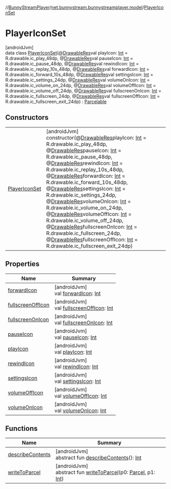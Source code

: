 //[BunnyStreamPlayer](../../../index.md)/[net.bunnystream.bunnystreamplayer.model](../index.md)/[PlayerIconSet](index.md)

# PlayerIconSet

[androidJvm]\
data class [PlayerIconSet](index.md)(@[DrawableRes](https://developer.android.com/reference/kotlin/androidx/annotation/DrawableRes.html)val playIcon: [Int](https://kotlinlang.org/api/latest/jvm/stdlib/kotlin-stdlib/kotlin/-int/index.html) = R.drawable.ic_play_48dp, @[DrawableRes](https://developer.android.com/reference/kotlin/androidx/annotation/DrawableRes.html)val pauseIcon: [Int](https://kotlinlang.org/api/latest/jvm/stdlib/kotlin-stdlib/kotlin/-int/index.html) = R.drawable.ic_pause_48dp, @[DrawableRes](https://developer.android.com/reference/kotlin/androidx/annotation/DrawableRes.html)val rewindIcon: [Int](https://kotlinlang.org/api/latest/jvm/stdlib/kotlin-stdlib/kotlin/-int/index.html) = R.drawable.ic_replay_10s_48dp, @[DrawableRes](https://developer.android.com/reference/kotlin/androidx/annotation/DrawableRes.html)val forwardIcon: [Int](https://kotlinlang.org/api/latest/jvm/stdlib/kotlin-stdlib/kotlin/-int/index.html) = R.drawable.ic_forward_10s_48dp, @[DrawableRes](https://developer.android.com/reference/kotlin/androidx/annotation/DrawableRes.html)val settingsIcon: [Int](https://kotlinlang.org/api/latest/jvm/stdlib/kotlin-stdlib/kotlin/-int/index.html) = R.drawable.ic_settings_24dp, @[DrawableRes](https://developer.android.com/reference/kotlin/androidx/annotation/DrawableRes.html)val volumeOnIcon: [Int](https://kotlinlang.org/api/latest/jvm/stdlib/kotlin-stdlib/kotlin/-int/index.html) = R.drawable.ic_volume_on_24dp, @[DrawableRes](https://developer.android.com/reference/kotlin/androidx/annotation/DrawableRes.html)val volumeOffIcon: [Int](https://kotlinlang.org/api/latest/jvm/stdlib/kotlin-stdlib/kotlin/-int/index.html) = R.drawable.ic_volume_off_24dp, @[DrawableRes](https://developer.android.com/reference/kotlin/androidx/annotation/DrawableRes.html)val fullscreenOnIcon: [Int](https://kotlinlang.org/api/latest/jvm/stdlib/kotlin-stdlib/kotlin/-int/index.html) = R.drawable.ic_fullscreen_24dp, @[DrawableRes](https://developer.android.com/reference/kotlin/androidx/annotation/DrawableRes.html)val fullscreenOffIcon: [Int](https://kotlinlang.org/api/latest/jvm/stdlib/kotlin-stdlib/kotlin/-int/index.html) = R.drawable.ic_fullscreen_exit_24dp) : [Parcelable](https://developer.android.com/reference/kotlin/android/os/Parcelable.html)

## Constructors

| | |
|---|---|
| [PlayerIconSet](-player-icon-set.md) | [androidJvm]<br>constructor(@[DrawableRes](https://developer.android.com/reference/kotlin/androidx/annotation/DrawableRes.html)playIcon: [Int](https://kotlinlang.org/api/latest/jvm/stdlib/kotlin-stdlib/kotlin/-int/index.html) = R.drawable.ic_play_48dp, @[DrawableRes](https://developer.android.com/reference/kotlin/androidx/annotation/DrawableRes.html)pauseIcon: [Int](https://kotlinlang.org/api/latest/jvm/stdlib/kotlin-stdlib/kotlin/-int/index.html) = R.drawable.ic_pause_48dp, @[DrawableRes](https://developer.android.com/reference/kotlin/androidx/annotation/DrawableRes.html)rewindIcon: [Int](https://kotlinlang.org/api/latest/jvm/stdlib/kotlin-stdlib/kotlin/-int/index.html) = R.drawable.ic_replay_10s_48dp, @[DrawableRes](https://developer.android.com/reference/kotlin/androidx/annotation/DrawableRes.html)forwardIcon: [Int](https://kotlinlang.org/api/latest/jvm/stdlib/kotlin-stdlib/kotlin/-int/index.html) = R.drawable.ic_forward_10s_48dp, @[DrawableRes](https://developer.android.com/reference/kotlin/androidx/annotation/DrawableRes.html)settingsIcon: [Int](https://kotlinlang.org/api/latest/jvm/stdlib/kotlin-stdlib/kotlin/-int/index.html) = R.drawable.ic_settings_24dp, @[DrawableRes](https://developer.android.com/reference/kotlin/androidx/annotation/DrawableRes.html)volumeOnIcon: [Int](https://kotlinlang.org/api/latest/jvm/stdlib/kotlin-stdlib/kotlin/-int/index.html) = R.drawable.ic_volume_on_24dp, @[DrawableRes](https://developer.android.com/reference/kotlin/androidx/annotation/DrawableRes.html)volumeOffIcon: [Int](https://kotlinlang.org/api/latest/jvm/stdlib/kotlin-stdlib/kotlin/-int/index.html) = R.drawable.ic_volume_off_24dp, @[DrawableRes](https://developer.android.com/reference/kotlin/androidx/annotation/DrawableRes.html)fullscreenOnIcon: [Int](https://kotlinlang.org/api/latest/jvm/stdlib/kotlin-stdlib/kotlin/-int/index.html) = R.drawable.ic_fullscreen_24dp, @[DrawableRes](https://developer.android.com/reference/kotlin/androidx/annotation/DrawableRes.html)fullscreenOffIcon: [Int](https://kotlinlang.org/api/latest/jvm/stdlib/kotlin-stdlib/kotlin/-int/index.html) = R.drawable.ic_fullscreen_exit_24dp) |

## Properties

| Name | Summary |
|---|---|
| [forwardIcon](forward-icon.md) | [androidJvm]<br>val [forwardIcon](forward-icon.md): [Int](https://kotlinlang.org/api/latest/jvm/stdlib/kotlin-stdlib/kotlin/-int/index.html) |
| [fullscreenOffIcon](fullscreen-off-icon.md) | [androidJvm]<br>val [fullscreenOffIcon](fullscreen-off-icon.md): [Int](https://kotlinlang.org/api/latest/jvm/stdlib/kotlin-stdlib/kotlin/-int/index.html) |
| [fullscreenOnIcon](fullscreen-on-icon.md) | [androidJvm]<br>val [fullscreenOnIcon](fullscreen-on-icon.md): [Int](https://kotlinlang.org/api/latest/jvm/stdlib/kotlin-stdlib/kotlin/-int/index.html) |
| [pauseIcon](pause-icon.md) | [androidJvm]<br>val [pauseIcon](pause-icon.md): [Int](https://kotlinlang.org/api/latest/jvm/stdlib/kotlin-stdlib/kotlin/-int/index.html) |
| [playIcon](play-icon.md) | [androidJvm]<br>val [playIcon](play-icon.md): [Int](https://kotlinlang.org/api/latest/jvm/stdlib/kotlin-stdlib/kotlin/-int/index.html) |
| [rewindIcon](rewind-icon.md) | [androidJvm]<br>val [rewindIcon](rewind-icon.md): [Int](https://kotlinlang.org/api/latest/jvm/stdlib/kotlin-stdlib/kotlin/-int/index.html) |
| [settingsIcon](settings-icon.md) | [androidJvm]<br>val [settingsIcon](settings-icon.md): [Int](https://kotlinlang.org/api/latest/jvm/stdlib/kotlin-stdlib/kotlin/-int/index.html) |
| [volumeOffIcon](volume-off-icon.md) | [androidJvm]<br>val [volumeOffIcon](volume-off-icon.md): [Int](https://kotlinlang.org/api/latest/jvm/stdlib/kotlin-stdlib/kotlin/-int/index.html) |
| [volumeOnIcon](volume-on-icon.md) | [androidJvm]<br>val [volumeOnIcon](volume-on-icon.md): [Int](https://kotlinlang.org/api/latest/jvm/stdlib/kotlin-stdlib/kotlin/-int/index.html) |

## Functions

| Name | Summary |
|---|---|
| [describeContents](index.md#-1578325224%2FFunctions%2F-136810486) | [androidJvm]<br>abstract fun [describeContents](index.md#-1578325224%2FFunctions%2F-136810486)(): [Int](https://kotlinlang.org/api/latest/jvm/stdlib/kotlin-stdlib/kotlin/-int/index.html) |
| [writeToParcel](index.md#-1754457655%2FFunctions%2F-136810486) | [androidJvm]<br>abstract fun [writeToParcel](index.md#-1754457655%2FFunctions%2F-136810486)(p0: [Parcel](https://developer.android.com/reference/kotlin/android/os/Parcel.html), p1: [Int](https://kotlinlang.org/api/latest/jvm/stdlib/kotlin-stdlib/kotlin/-int/index.html)) |
